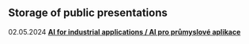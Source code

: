 ## Storage of public presentations

02.05.2024 **[AI for industrial applications / AI pro průmyslové aplikace](Presentations_VSPJ/AI_VSPJ.pdf)**
